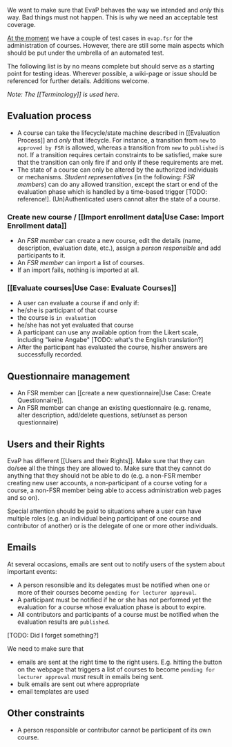 We want to make sure that EvaP behaves the way we intended and *only* this way. Bad things must not happen. This is why we need an acceptable test coverage.

[At the moment](https://github.com/fsr-itse/EvaP/commit/5fb89162e5419cfde0378e3c8f180fca1687b672) we have a couple of test cases in ``evap.fsr`` for the administration of courses. However, there are still some main aspects which should be put under the umbrella of an automated test.

The following list is by no means complete but should serve as a starting point for testing ideas. Wherever possible, a wiki-page or issue should be referenced for further details. Additions welcome.

*Note: The [[Terminology]] is used here.*

## Evaluation process

* A course can take the lifecycle/state machine described in [[Evaluation Process]] and *only* that lifecycle. For instance, a transition from ``new`` to ``approved by FSR`` is allowed, whereas a transition from ``new`` to ``published`` is not. If a transition requires certain constraints to be satisfied, make sure that the transition can only fire if and only if these requirements are met.
* The state of a course can only be altered by the authorized individuals or mechanisms. *Student representatives* (in the following: *FSR members*) can do any allowed transition, except the start or end of the evaluation phase which is handled by a time-based trigger [TODO: reference!]. (Un)Authenticated users cannot alter the state of a course.

### Create new course / [[Import enrollment data|Use Case: Import Enrollment data]]

* An *FSR member* can create a new course, edit the details (name, description, evaluation date, etc.), assign a *person responsible* and add participants to it.
* An *FSR member* can import a list of courses.
* If an import fails, nothing is imported at all.

### [[Evaluate courses|Use Case: Evaluate Courses]]
* A user can evaluate a course if and only if:
 * he/she is participant of that course
 * the course is ``in evaluation``
 * he/she has not yet evaluated that course
* A participant can use any available option from the Likert scale, including "keine Angabe" [TODO: what's the English translation?]
* After the participant has evaluated the course, his/her answers are successfully recorded.

## Questionnaire management
* An FSR member can [[create a new questionnaire|Use Case: Create Questionnaire]].
* An FSR member can change an existing questionnaire (e.g. rename, alter description, add/delete questions, set/unset as person questionnaire)

## Users and their Rights
EvaP has different [[Users and their Rights]]. Make sure that they can do/see all the things they are allowed to. Make sure that they cannot do anything that they should not be able to do (e.g. a non-FSR member creating new user accounts, a non-participant of a course voting for a course, a non-FSR member being able to access administration web pages and so on).

Special attention should be paid to situations where a user can have multiple roles (e.g. an individual being participant of one course and contributor of another) or is the delegate of one or more other individuals.

## Emails
At several occasions, emails are sent out to notify users of the system about important events:

* A person resonsible and its delegates must be notified when one or more of their courses become ``pending for lecturer approval``.
* A participant must be notified if he or she has not performed yet the evaluation for a course whose evaluation phase is about to expire.
* All contributors and participants of a course must be notified when the evaluation results are ``published``.

[TODO: Did I forget something?]

 We need to make sure that
* emails are sent at the right time to the right users. E.g. hitting the button on the webpage that triggers a list of courses to become ``pending for lecturer approval`` *must* result in emails being sent.
* bulk emails are sent out where appropriate
* email templates are used

## Other constraints
* A person responsible or contributor cannot be participant of its own course.